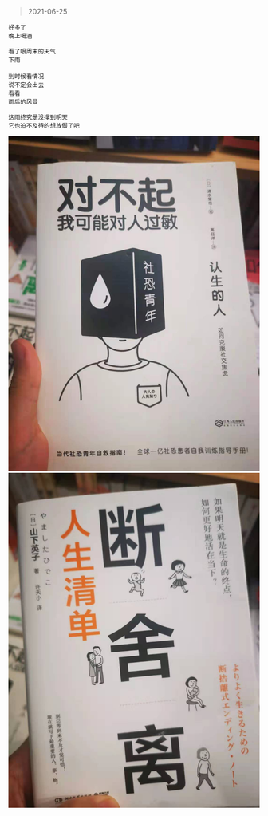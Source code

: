 > 2021-06-25

```
好多了
晚上喝酒
```

```
看了眼周末的天气
下雨

到时候看情况
说不定会出去
看看
雨后的风景
```

```
这雨终究是没撑到明天
它也迫不及待的想放假了吧

```

![](../../images/2021-0625-1.jpeg)
![](../../images/2021-0625-2.jpeg)
